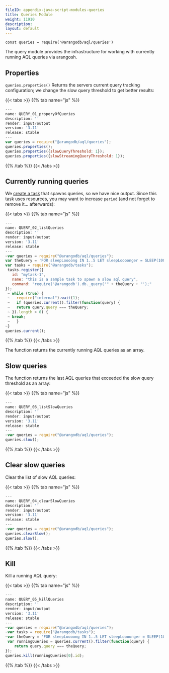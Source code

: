 ```yaml
---
fileID: appendix-java-script-modules-queries
title: Queries Module
weight: 11910
description: 
layout: default
---
```

`const queries = require('@arangodb/aql/queries')`

The query module provides the infrastructure for working with currently running AQL queries via arangosh.

## Properties

`queries.properties()` Returns the servers current query tracking configuration; we change the slow query threshold to get better results:


 {{< tabs >}}
{{% tab name="js" %}}
```js
---
name: QUERY_01_properyOfQueries
description: ''
render: input/output
version: '3.11'
release: stable
---
var queries = require("@arangodb/aql/queries");
queries.properties();
queries.properties({slowQueryThreshold: 1});
queries.properties({slowStreamingQueryThreshold: 1});
```
{{% /tab %}}
{{< /tabs >}}
 



## Currently running queries

We [create a task](appendix-java-script-modules-tasks) that spawns queries, so we have nice output. Since this task
uses resources, you may want to increase `period` (and not forget to remove it... afterwards):


 {{< tabs >}}
{{% tab name="js" %}}
```js
---
name: QUERY_02_listQueries
description: ''
render: input/output
version: '3.11'
release: stable
---
~var queries = require("@arangodb/aql/queries");
var theQuery = 'FOR sleepLoooong IN 1..5 LET sleepLoooonger = SLEEP(1000) RETURN sleepLoooong';
var tasks = require("@arangodb/tasks");
 tasks.register({
   id: "mytask-1",
   name: "this is a sample task to spawn a slow aql query",
   command: "require('@arangodb').db._query('" + theQuery + "');"
});
 ~ while (true) {
 ~   require("internal").wait(1);
 ~   if (queries.current().filter(function(query) {
 ~   return query.query === theQuery;
 ~ }).length > 0) {
 ~ break;
 ~   }
~}
queries.current();
```
{{% /tab %}}
{{< /tabs >}}
 

The function returns the currently running AQL queries as an array.

## Slow queries

The function returns the last AQL queries that exceeded the slow query threshold as an array:


 {{< tabs >}}
{{% tab name="js" %}}
```js
---
name: QUERY_03_listSlowQueries
description: ''
render: input/output
version: '3.11'
release: stable
---
~var queries = require("@arangodb/aql/queries");
queries.slow();
```
{{% /tab %}}
{{< /tabs >}}
 



## Clear slow queries

Clear the list of slow AQL queries:


 {{< tabs >}}
{{% tab name="js" %}}
```js
---
name: QUERY_04_clearSlowQueries
description: ''
render: input/output
version: '3.11'
release: stable
---
~var queries = require("@arangodb/aql/queries");
queries.clearSlow();
queries.slow();
```
{{% /tab %}}
{{< /tabs >}}
 



## Kill

Kill a running AQL query:


 {{< tabs >}}
{{% tab name="js" %}}
```js
---
name: QUERY_05_killQueries
description: ''
render: input/output
version: '3.11'
release: stable
---
~var queries = require("@arangodb/aql/queries");
~var tasks = require("@arangodb/tasks");
~var theQuery = 'FOR sleepLoooong IN 1..5 LET sleepLoooonger = SLEEP(1000) RETURN sleepLoooong';
 var runningQueries = queries.current().filter(function(query) {
    return query.query === theQuery;
});
queries.kill(runningQueries[0].id);
```
{{% /tab %}}
{{< /tabs >}}
 

